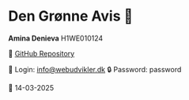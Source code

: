 # Den Grønne Avis  🌱

**Amina Denieva**
H1WE010124

📌 [GitHub Repository](https://github.com/asmina18/-Den-Groenne-Avis-svendeprove-2025)

🔑 Login: info@webudvikler.dk
🔒 Password: password

📅 14-03-2025
